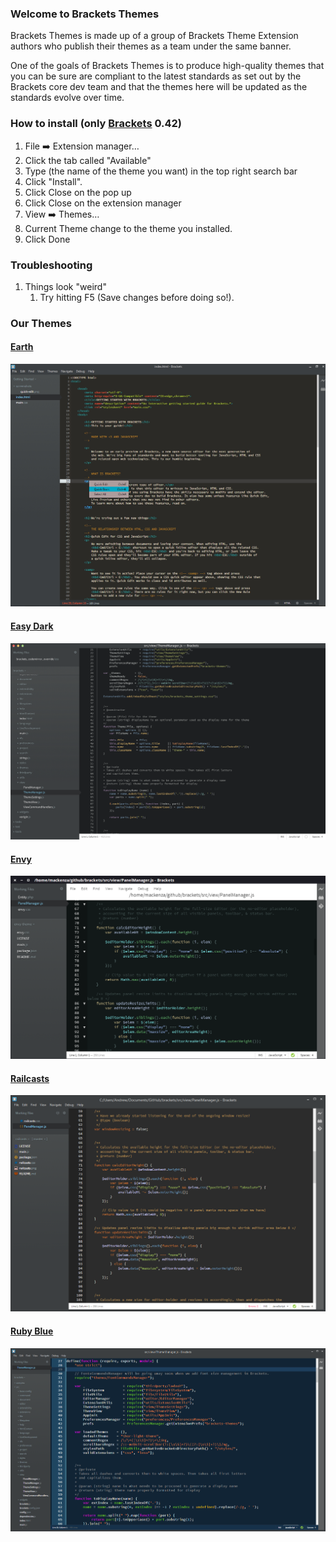 ### Welcome to Brackets Themes

Brackets Themes is made up of a group of Brackets Theme Extension authors who publish their themes as a team under the same banner.

One of the goals of Brackets Themes is to produce high-quality themes that you can be sure are compliant to the latest standards as set out by the Brackets core dev team and that the themes here will be updated as the standards evolve over time.

### How to install (only [Brackets](http://www.brackets.io/) 0.42)


1. File :arrow_right: Extension manager…
2. Click the tab called "Available"
3. Type (the name of the theme you want) in the top right search bar
4. Click "Install".
5. Click Close on the pop up
6. Click Close on the extension manager
7. View :arrow_right: Themes…
8. Current Theme change to the theme you installed.
10. Click Done 

### Troubleshooting

1. Things look "weird"
	1. Try hitting F5 (Save changes before doing so!).

### Our Themes

#### [Earth](https://github.com/Brackets-Themes/Earth)
![Earth](https://raw.githubusercontent.com/Brackets-Themes/Earth/master/screenshot.png)

#### [Easy Dark](https://github.com/Brackets-Themes/EasyDark)
![Easy Dark](https://raw.githubusercontent.com/brackets-themes/easydark/master/screenshot.png)

#### [Envy](https://github.com/Brackets-Themes/Envy)
![Envy](https://raw.githubusercontent.com/Brackets-Themes/Envy/master/envy-screenshot-js.png)

#### [Railcasts](https://github.com/Brackets-Themes/Railcasts)
![Railcasts](https://raw.githubusercontent.com/Brackets-Themes/Railcasts/master/railcasts_js.PNG)

#### [Ruby Blue](https://github.com/Brackets-Themes/RubyBlue)
![Ruby Blue](https://raw.githubusercontent.com/Brackets-Themes/RubyBlue/master/RubyBlueThemeScreenshot.png)
